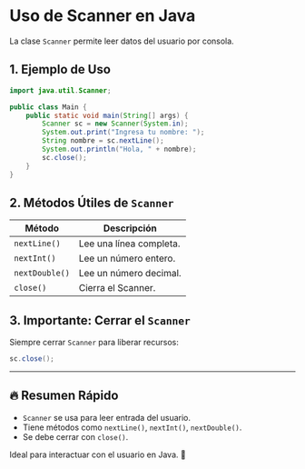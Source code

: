 # Uso de Scanner en Java

La clase `Scanner` permite leer datos del usuario por consola.

## 1. Ejemplo de Uso
```java
import java.util.Scanner;

public class Main {
    public static void main(String[] args) {
        Scanner sc = new Scanner(System.in);
        System.out.print("Ingresa tu nombre: ");
        String nombre = sc.nextLine();
        System.out.println("Hola, " + nombre);
        sc.close();
    }
}
```

## 2. Métodos Útiles de `Scanner`
| Método | Descripción |
|--------|------------|
| `nextLine()` | Lee una línea completa. |
| `nextInt()` | Lee un número entero. |
| `nextDouble()` | Lee un número decimal. |
| `close()` | Cierra el Scanner. |

## 3. Importante: Cerrar el `Scanner`
Siempre cerrar `Scanner` para liberar recursos:
```java
sc.close();
```

---

## 🔥 Resumen Rápido
- `Scanner` se usa para leer entrada del usuario.
- Tiene métodos como `nextLine()`, `nextInt()`, `nextDouble()`.
- Se debe cerrar con `close()`.

Ideal para interactuar con el usuario en Java. 🚀

